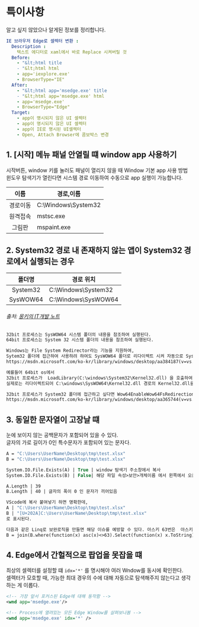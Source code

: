 # 특이사항
알고 싶지 않았으나 알게된 정보를 정리합니다.   
```yaml
IE 브라우저 Edge로 셀렉터 변환 : 
  Description : 
    텍스트 에디터로 xaml에서 바로 Replace 시켜버릴 것
  Before:
    - "&lt;html title
    - "&lt;html html
    - app='iexplore.exe'
    - BrowserType="IE"
  After:
    - "&lt;html app='msedge.exe' title
    - "&lt;html app='msedge.exe' html
    - app='msedge.exe'
    - BrowserType="Edge"
  Target:
    - app이 명시되지 않은 UI 셀렉터
    - app이 명시되지 않은 UI 셀렉터
    - app이 IE로 명시된 UI셀렉터
    - Open, Attach Browser에 콤보박스 변경
```


## 1. [시작] 메뉴 패널 안열릴 떄 window app 사용하기
시작버튼, window 키를 눌러도 패널이 열리지 않을 때 Window 기본 app 사용 방법  
윈도우 탐색기가 열린다면 시스템 경로 이동하여 수동으로 app 실행이 가능합니다.  

| 이름 | 경로,이름 | 
|:---:|---|
경로이동 | C:\Windows\System32
원격접속 | mstsc.exe
그림판 | mspaint.exe

## 2. System32 경로 내 존재하지 않는 앱이 System32 경로에서 실행되는 경우
| 폴더명 | 경로 위치 | 
|:---:|---|
System32 | C:\Windows\System32
SysWOW64 | C:\Windows\SysWOW64

###### 출처: [몽키의 IT개발 노트](https://pung77.tistory.com/23) 
```txt
32bit 프로세스는 SysWOW64 시스템 폴더의 내용을 참조하여 실행된다.
64bit 프로세스는 System 32 시스템 폴더의 내용을 참조하여 실행된다.

Windows는 File System Redirector라는 기능을 지원하여,   
Sytem32 폴더에 접근하여 사용하려 하여도 SysWOW64 폴더로 리다이렉트 시켜 자동으로 SysWOW64 폴더의 내용을 참조한다.   
https://msdn.microsoft.com/ko-kr/library/windows/desktop/aa384187(v=vs.85).aspx   

예를들어 64bit os에서 
32bit 프로세스가  LoadLibrary(C:\windows\System32\Kernel32.dll) 을 호출하여 Kernel32.dll을 로딩하려 하여도 
실제로는 리다이렉트되어 C:\windows\SysWOW64\Kernel32.dll 경로의 Kernel32.dll을 참조한다.

32bit 프로세스가 System32 폴더에 접근하고 싶다면 Wow64EnableWow64FsRedirection API를 사용해 리다이렉트 기능을 끄고 강제로 접근하면된다.  
https://msdn.microsoft.com/ko-kr/library/windows/desktop/aa365744(v=vs.85).aspx
```


## 3. 동일한 문자열이 고장날 떄
눈에 보이지 않는 공백문자가 포함되어 있을 수 있다.  
글자의 가로 길이가 0인 특수문자가 포함되어 있는 문자다.  

```vb
A = "C:\Users\UserName\Desktop\tmp\test.xlsx"
B = "‪C:\Users\UserName\Desktop\tmp\test.xlsx"

System.IO.File.Exists(A) | True | window 탐색기 주소창에서 복사
System.IO.File.Exists(B) | False| 해당 파일 속성>보안>개체이름 에서 왼쪽에서 오른쪽으로 드레그하여 복사

A.Length | 39
B.Length | 40 | 글자의 폭이 0 인 문자가 끼어있음

VScode에 복사 붙여넣기 하면 명확한데,
A | "C:\Users\UserName\Desktop\tmp\test.xlsx"
B | "[U+202A]C:\Users\UserName\Desktop\tmp\test.xlsx"
로 표시된다. 

다음과 같은 Linq로 보완로직을 만들면 해당 이슈를 예방할 수 있다. 아스키 63번은  아스키 코드에 등록되지 않은 ? 문자이다. 
B = join(B.where(function(x) asc(x)<>63).Select(function(x) x.ToString).ToArray,"")
```


## 4. Edge에서 간헐적으로 팝업을 못잡을 떄
최상의 셀렉터를 설정할 떄 ``` idx='*' ``` 를 명시해야 여러 Wndow를 동시에 확인한다.   
셀렉터가 모호할 때, 가능한 최대 경우의 수에 대해 자동으로 탐색해주지 않는다고 생각하는 게 이롭다.   

```xml
<!-- 가장 앞서 포커스된 Edge에 대해 동작함 -->
<wnd app='msedge.exe'/>

<!-- Process에 열려있는 모든 Edge Window를 살펴보나봄 -->
<wnd app='msedge.exe' idx='*' />
```
